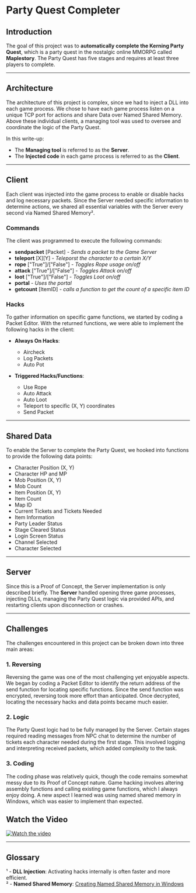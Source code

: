 # Party Quest Completer

## Introduction
The goal of this project was to **automatically complete the Kerning Party Quest**, which is a party quest in the nostalgic online MMORPG called **Maplestory**. The Party Quest has five stages and requires at least three players to complete.

---

## Architecture
The architecture of this project is complex, since we had to inject a DLL into each game process. We chose to have each game process listen on a unique TCP port for actions and share Data over Named Shared Memory. Above these individual clients, a managing tool was used to oversee and coordinate the logic of the Party Quest.

In this write-up:
- The **Managing tool** is referred to as the **Server**.
- The **Injected code** in each game process is referred to as the **Client**.

---

## Client
Each client was injected into the game process to enable or disable hacks and log necessary packets. Since the Server needed specific information to determine actions, we shared all essential variables with the Server every second via Named Shared Memory².

### Commands
The client was programmed to execute the following commands:
- **sendpacket** [Packet] - *Sends a packet to the Game Server*
- **teleport** [X][Y] - *Teleporst the character to a certain X/Y*
- **rope** ["True"]/["False"] - *Toggles Rope usage on/off*
- **attack** ["True"]/["False"] - *Toggles Attack on/off*
- **loot** ["True"]/["False"] - *Toggles Loot on/off*
- **portal** - *Uses the portal*
- **getcount** [ItemID] - *calls a function to get the count of a specific item ID*

### Hacks
To gather information on specific game functions, we started by coding a Packet Editor. With the returned functions, we were able to implement the following hacks in the client:

- **Always On Hacks**:
  - Aircheck
  - Log Packets
  - Auto Pot

- **Triggered Hacks/Functions**:
  - Use Rope
  - Auto Attack
  - Auto Loot
  - Teleport to specific (X, Y) coordinates
  - Send Packet

---

## Shared Data
To enable the Server to complete the Party Quest, we hooked into functions to provide the following data points:
- Character Position (X, Y)
- Character HP and MP
- Mob Position (X, Y)
- Mob Count
- Item Position (X, Y)
- Item Count
- Map ID
- Current Tickets and Tickets Needed
- Item Information
- Party Leader Status
- Stage Cleared Status
- Login Screen Status
- Channel Selected
- Character Selected

---

## Server
Since this is a Proof of Concept, the Server implementation is only described briefly. The **Server** handled opening three game processes, injecting DLLs, managing the Party Quest logic via provided APIs, and restarting clients upon disconnection or crashes.

---

## Challenges
The challenges encountered in this project can be broken down into three main areas:

### 1. Reversing
Reversing the game was one of the most challenging yet enjoyable aspects. We began by coding a Packet Editor to identify the return address of the send function for locating specific functions. Since the send function was encrypted, reversing took more effort than anticipated. Once decrypted, locating the necessary hacks and data points became much easier.

### 2. Logic
The Party Quest logic had to be fully managed by the Server. Certain stages required reading messages from NPC chat to determine the number of tickets each character needed during the first stage. This involved logging and interpreting received packets, which added complexity to the task.

### 3. Coding
The coding phase was relatively quick, though the code remains somewhat messy due to its Proof of Concept nature. Game hacking involves altering assembly functions and calling existing game functions, which I always enjoy doing. A new aspect I learned was using named shared memory in Windows, which was easier to implement than expected.

## Watch the Video
[![Watch the video](https://img.youtube.com/vi/OhxA-pvX-1Q/0.jpg)](https://www.youtube.com/watch?v=OhxA-pvX-1Q)

---

## Glossary
¹ - **DLL Injection**: Activating hacks internally is often faster and more efficient.  
² - **Named Shared Memory**: [Creating Named Shared Memory in Windows](https://learn.microsoft.com/en-us/windows/win32/memory/creating-named-shared-memory)